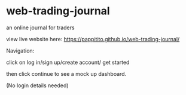 # web-trading-journal
an online journal for traders

view live website here:
https://pappitito.github.io/web-trading-journal/

Navigation:

click on log in/sign up/create account/ get started

then click continue to see a mock up dashboard.

(No login details needed)
